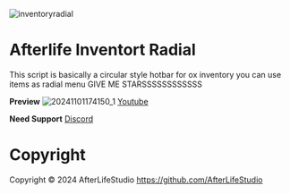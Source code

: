 ![inventoryradial](https://github.com/user-attachments/assets/51e39ffa-38cf-46b3-9e23-c3f9bc5f65d2)
# Afterlife  Inventort Radial

This script is basically a circular style hotbar for ox inventory you can use items as  radial menu
GIVE ME STARSSSSSSSSSSSS

**Preview**
![20241101174150_1](https://github.com/user-attachments/assets/4ecdd14a-012a-450c-b9c0-db31ef24a366)
[Youtube](https://youtu.be/bLLPNrD8NkA)

**Need Support** [Discord](https://discord.gg/fG8gtywEZ5)

# Copyright
Copyright © 2024 AfterLifeStudio https://github.com/AfterLifeStudio

